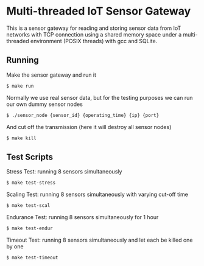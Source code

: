 # Multi-threaded IoT Sensor Gateway

This is a sensor gateway for reading and storing sensor data from IoT networks with TCP connection using a shared memory space under a multi-threaded environment (POSIX threads) with gcc and SQLite.

## Running

Make the sensor gateway and run it

```bash
$ make run
```

Normally we use real sensor data, but for the testing purposes we can run our own dummy sensor nodes

```bash
$ ./sensor_node {sensor_id} {operating_time} {ip} {port}
```

And cut off the transmission (here it will destroy all sensor nodes)

```bash
$ make kill
```

## Test Scripts
Stress Test: running 8 sensors simultaneously

```bash
$ make test-stress
```

Scaling Test: running 8 sensors simultaneously with varying cut-off time

```bash
$ make test-scal
```

Endurance Test: running 8 sensors simultaneously for 1 hour

```bash
$ make test-endur
```

Timeout Test: running 8 sensors simultaneously and let each be killed one by one

```bash
$ make test-timeout
```
